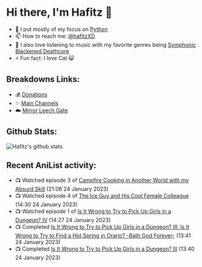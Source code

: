# Hi there, I'm Hafitz 👋
- 🐍 I put mostly of my focus on [Python](https://python.org)
- 📫 How to reach me: [@hafitzXD](https://t.me/hafitzXD)
- 🎵 I also love listening to music with my favorite genres being [Symphonic Blackened Deathcore](https://youtu.be/qyYmS_iBcy4)
- ⚡ Fun fact: I love Cat 😺

## Breakdowns Links:
- 💰 [Donations](https://t.me/TheBreakdowns/2)
- ✨ [Main Channels](https://t.me/TheBreakdowns)
- ☁️ [Mirror Leech Gate](https://t.me/BreakdownsGate)

## Github Stats:
![Hafitz's github stats](https://github-readme-stats.vercel.app/api?username=breakdowns&show_icons=true&count_private=true&bg_color=00000000&text_color=777)

## Recent AniList activity:
<!-- ANILIST_ACTIVITY:start -->

-   📺 Watched episode 3 of [Campfire Cooking in Another World with my Absurd Skill](https://anilist.co/anime/156067) (21:06 24 January 2023)
-   📺 Watched episode 4 of [The Ice Guy and His Cool Female Colleague](https://anilist.co/anime/151252) (14:30 24 January 2023)
-   📺 Watched episode 1 of [Is It Wrong to Try to Pick Up Girls in a Dungeon? IV](https://anilist.co/anime/129196) (14:27 24 January 2023)
-   📺 Completed [Is It Wrong to Try to Pick Up Girls in a Dungeon? III: Is It Wrong to Try to Find a Hot Spring in Orario? -Bath God Forever-](https://anilist.co/anime/127368) (13:41 24 January 2023)
-   📺 Completed [Is It Wrong to Try to Pick Up Girls in a Dungeon? III](https://anilist.co/anime/112124) (13:40 24 January 2023)

<!-- ANILIST_ACTIVITY:end -->
